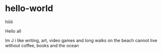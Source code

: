 # hello-world
hiiiii

Hello all

Im J i like writing, art, video games and long walks on the beach
cannot live without coffee, books and the ocean

